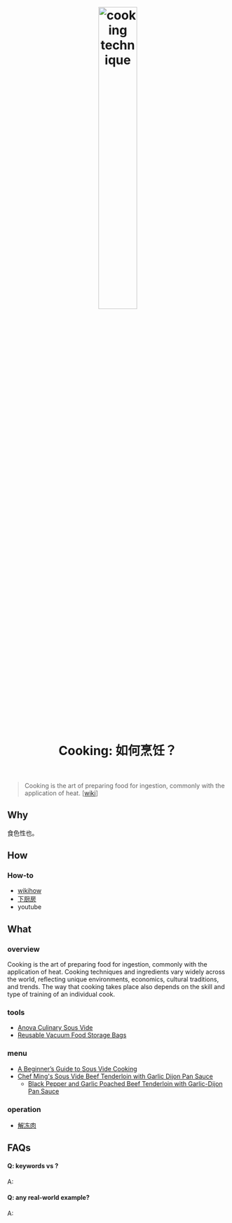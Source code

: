 <h1 align="center">
<br>
	<a href="https://www.wikiwand.com/en/List_of_cooking_techniques#/External_links">
  <img src="https://i.imgur.com/y4LnVRJ.png" alt="cooking technique" width=42%">
  </a>
  <br><br>
Cooking: 如何烹饪？
  <br><br>
</h1>

> Cooking is the art of preparing food for ingestion, commonly with the application of heat. [[wiki](https://www.wikiwand.com/en/List_of_cooking_techniques#/overview)]

## Why 

食色性也。

## How

### How-to

- [wikihow](https://www.wikihow.com/Main-Page)
- [下厨房](https://www.xiachufang.com/)
- youtube

## What 

### overview

Cooking is the art of preparing food for ingestion, commonly with the application of heat. Cooking techniques and ingredients vary widely across the world, reflecting unique environments, economics, cultural traditions, and trends. The way that cooking takes place also depends on the skill and type of training of an individual cook.

### tools

-  [Anova Culinary Sous Vide](https://www.amazon.com/Anova-Culinary-Precision-Bluetooth-Included/dp/B07C7PW3PC)
-  [Reusable Vacuum Food Storage Bags](https://www.amazon.com/dp/B07NQ25JLV/)

### menu

- [A Beginner’s Guide to Sous Vide Cooking](https://www.youtube.com/watch?v=NaMtktnlb4A&t=309s)
- [Chef Ming's Sous Vide Beef Tenderloin with Garlic Dijon Pan Sauce](https://www.youtube.com/watch?v=pBDVTCr2Fzs)
	- [Black Pepper and Garlic Poached Beef Tenderloin with Garlic-Dijon Pan Sauce](https://recipes.anovaculinary.com/recipe/black-pepper-garlic-poached-beef-tenderloin-with-garlic-dijon-pan-sauce)	 	

### operation

- [解冻肉](https://zh.wikihow.com/%E8%A7%A3%E5%86%BB%E8%82%89)

## FAQs

#### Q: keywords vs ?

A: 

#### Q: any real-world example?

A: 

